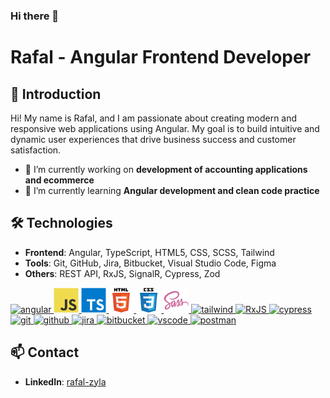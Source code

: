  ### Hi there 👋

# Rafal - Angular Frontend Developer

## 👋 Introduction
Hi! My name is Rafal, and I am passionate about creating modern and responsive web applications using Angular. My goal is to build intuitive and dynamic user experiences that drive business success and customer satisfaction.

- 🔭 I’m currently working on **development of accounting applications and ecommerce**
- 🌱 I’m currently learning **Angular development and clean code practice**

## 🛠 Technologies
- **Frontend**: Angular, TypeScript, HTML5, CSS, SCSS, Tailwind
- **Tools**: Git, GitHub, Jira, Bitbucket, Visual Studio Code, Figma
- **Others**: REST API, RxJS, SignalR, Cypress, Zod

<p align="left">
  <!-- Angular -->
  <a href="https://angular.io" target="_blank" rel="noreferrer">
    <img src="https://angular.io/assets/images/logos/angular/angular.svg" alt="angular" width="40"/>
  </a>
  <!-- JavaScript -->
  <a href="https://developer.mozilla.org/en-US/docs/Web/JavaScript" target="_blank" rel="noreferrer">
    <img src="https://raw.githubusercontent.com/devicons/devicon/master/icons/javascript/javascript-original.svg" alt="javascript" width="40"/>
  </a>
  <!-- TypeScript -->
  <a href="https://www.typescriptlang.org/" target="_blank" rel="noreferrer">
    <img src="https://raw.githubusercontent.com/devicons/devicon/master/icons/typescript/typescript-original.svg" alt="typescript" width="40"/>
  </a>
  <!-- HTML5 -->
  <a href="https://www.w3.org/html/" target="_blank" rel="noreferrer">
    <img src="https://raw.githubusercontent.com/devicons/devicon/master/icons/html5/html5-original-wordmark.svg" alt="html5" width="40"/>
  </a>
  <!-- CSS3 -->
  <a href="https://www.w3schools.com/css/" target="_blank" rel="noreferrer">
    <img src="https://raw.githubusercontent.com/devicons/devicon/master/icons/css3/css3-original-wordmark.svg" alt="css3" width="40"/>
  </a>
  <!-- Sass -->
  <a href="https://sass-lang.com" target="_blank" rel="noreferrer">
    <img src="https://raw.githubusercontent.com/devicons/devicon/master/icons/sass/sass-original.svg" alt="sass" width="40"/>
  </a>
  <!-- Tailwind CSS -->
  <a href="https://tailwindcss.com/" target="_blank" rel="noreferrer">
    <img src="https://www.vectorlogo.zone/logos/tailwindcss/tailwindcss-icon.svg" alt="tailwind" width="40"/>
  </a>
  <!-- RxJS -->
  <a href="https://rxjs.dev" target="_blank" rel="noreferrer">
    <img src="https://rxjs.dev/assets/images/logos/Rx_Logo_S.png" alt="RxJS" width="40"/>
  </a>
  <!-- Cypress -->
  <a href="https://www.cypress.io" target="_blank" rel="noreferrer">
    <img src="https://raw.githubusercontent.com/simple-icons/simple-icons/6e46ec1fc23b60c8fd0d2f2ff46db82e16dbd75f/icons/cypress.svg" alt="cypress" width="40"/>
  </a>
  <!-- Git -->
  <a href="https://git-scm.com/" target="_blank" rel="noreferrer">
    <img src="https://www.vectorlogo.zone/logos/git-scm/git-scm-icon.svg" alt="git" width="40"/>
  </a>
  <!-- GitHub -->
  <a href="https://github.com" target="_blank" rel="noreferrer">
    <img src="https://www.vectorlogo.zone/logos/github/github-icon.svg" alt="github" width="40"/>
  </a>
  <!-- Jira -->
  <a href="https://www.atlassian.com/software/jira" target="_blank" rel="noreferrer">
    <img src="https://www.vectorlogo.zone/logos/atlassian_jira/atlassian_jira-icon.svg" alt="jira" width="40"/>
  </a>
  <!-- Bitbucket -->
  <a href="https://bitbucket.org" target="_blank" rel="noreferrer">
    <img src="https://www.vectorlogo.zone/logos/bitbucket/bitbucket-icon.svg" alt="bitbucket" width="40"/>
  </a>
  <!-- Visual Studio Code -->
  <a href="https://code.visualstudio.com/" target="_blank" rel="noreferrer">
    <img src="https://www.vectorlogo.zone/logos/visualstudio_code/visualstudio_code-icon.svg" alt="vscode" width="40"/>
  </a>
  <!-- Postman -->
  <a href="https://postman.com" target="_blank" rel="noreferrer">
    <img src="https://www.vectorlogo.zone/logos/getpostman/getpostman-icon.svg" alt="postman" width="40"/>
  </a>
</p>


## 📫 Contact
- **LinkedIn**: [rafal-zyla](https://www.linkedin.com/in/rafal-zyla-44a3b1264/)



